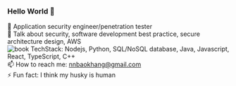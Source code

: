 ### Hello World 👋
🔭 Application security engineer/penetration tester
<br>
🌱 Talk about security, software development best practice, secure architecture design, AWS
<br>
 ![book](https://user-images.githubusercontent.com/11141804/135923275-e19311e2-9351-498a-8bc0-52e5d33d8aff.png) TechStack: Nodejs, Python, SQL/NoSQL database, Java, Javascript, React, TypeScript, C++
<br>
📫 How to reach me: nnbaokhang@gmail.com
<br>
⚡ Fun fact: I think my husky is human
<br>

<!--
**nnbaokhang/nnbaokhang** is a ✨ _special_ ✨ repository because its `README.md` (this file) appears on your GitHub profile.

Here are some ideas to get you started:

- 🔭 I’m currently working on ...
- 🌱 I’m currently learning ...
- 👯 I’m looking to collaborate on ...
- 🤔 I’m looking for help with ...
- 💬 Ask me about ...
- 📫 How to reach me: ...
- 😄 Pronouns: ...
- ⚡ Fun fact: ...
-->

